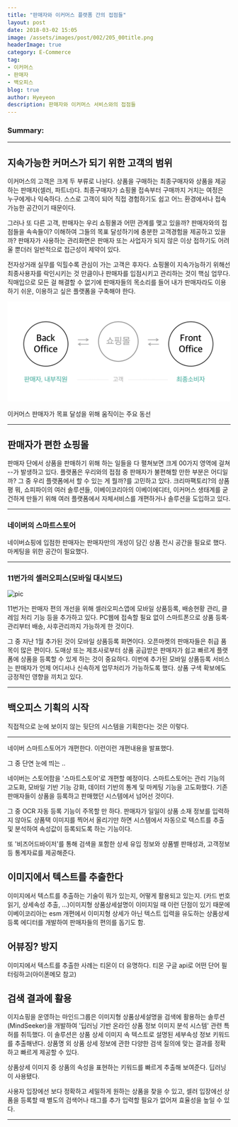 ```yaml
---
title: "판매자와 이커머스 플랫폼 간의 접점들"
layout: post
date: 2018-03-02 15:05
image: /assets/images/post/002/205_00title.png
headerImage: true
category: E-Commerce
tag:
- 이커머스
- 판매자
- 백오피스
blog: true
author: Hyeyeon
description: 판매자와 이커머스 서비스와의 접점들
---
```


### Summary:



---

## 지속가능한 커머스가 되기 위한 고객의 범위

이커머스의 고객은 크게 두 부류로 나뉜다. 상품을 구매하는 최종구매자와 상품을 제공하는 판매자(셀러, 파트너)다. 최종구매자가 쇼핑몰 접속부터 구매까지 거치는 여정은 누구에게나 익숙하다. 스스로 고객이 되어 직접 경험하기도 쉽고 어느 환경에서나 접속 가능한 공간이기 때문이다.

그러나 또 다른 고객, 판매자는 우리 쇼핑몰과 어떤 관계를 맺고 있을까? 판매자와의 접점들을 속속들이? 이해하여 그들의 목표 달성하기에 충분한 고객경험을 제공하고 있을까? 판매자가 사용하는 관리화면은 판매자 또는 사업자가 되지 않은 이상 접하기도 어려울 뿐더러 일반적으로 접근성이 제약이 있다.

전자상거래 실무를 익힐수록 관심이 가는 고객은 후자다. 쇼핑몰이 지속가능하기 위해선 최종사용자를 락인시키는 것 만큼이나 판매자를 입점시키고 관리하는 것이 핵심 업무다. 직매입으로 모든 걸 해결할 수 없기에 판매자들의 목소리를 들어 내가 판매자라도 이용하기 쉬운, 이용하고 싶은 플랫폼을 구축해야 한다.

![pic1](/assets/images/post/002/205_01.png)
<figcaption class="caption">이커머스 판매자가 목표 달성을 위해 움직이는 주요 동선</figcaption>

---

## 판매자가 편한 쇼핑몰

판매자 단에서 상품을 판매하기 위해 하는 일들을 다 펼쳐보면 크게 00가지 영역에 걸쳐 --가 발생하고 있다. 플랫폼은 우리와의 접점 중 판매자가 불편해할 만한 부분은 어디일까? 그 중 우리 플랫폼에서 할 수 있는 게 뭘까?를 고민하고 있다. 크리마팩토리?의 상품평 뭐, 쇼피파이의 여러 솔루션들, 이베이코리아의 이베이에디터,  이커머스 생태계를 굳건하게 만들기 위해 여러 플랫폼에서 자체서비스를 개편하거나 솔루션을 도입하고 있다.

---

### 네이버의 스마트스토어

네이버쇼핑에 입점한 판매자는 판매자만의 개성이 담긴 상품 전시 공간을 필요로 했다. 마케팅을 위한 공간이 필요했다. 

---

### 11번가의 셀러오피스(모바일 대시보드)

![pic]()

11번가는 판매자 편의 개선을 위해 셀러오피스앱에 모바일 상품등록, 배송현황 관리, 클레임 처리 기능 등을 추가하고 있다. PC웹에 접속할 필요 없이 스마트폰으로 상품 등록·관리부터 배송, 사후관리까지 가능하게 한 것이다.

그 중 지난 1월 추가된 것이 모바일 상품등록 화면이다. 오픈마켓의 판매자들은 취급 품목이 많은 편이다. 도매상 또는 제조사로부터 상품 공급받은 판매자가 쉽고 빠르게 플랫폼에 상품을 등록할 수 있게 하는 것이 중요하다. 이번에 추가된 모바일 상품등록 서비스는 판매자가 언제 어디서나 신속하게 업무처리가 가능하도록 했다. 상품 구색 확보에도 긍정적인 영향을 끼치고 있다.

---

## 백오피스 기획의 시작

직접적으로 눈에 보이지 않는 뒷단의 시스템을 기획한다는 것은 이렇다.

---


네이버 스마트스토어가 개편한다. 이런이런 개편내용을 발표했다.

그 중 단연 눈에 띄는 ..

네이버는 스토어팜을 '스마트스토어'로 개편할 예정이다. 스마트스토어는 관리 기능의 고도화, 모바일 기반 기능 강화, 데이터 기반의 통계 및 마케팅 기능을 고도화했다. 기존 판매자들이 상품을 등록하고 판매했던 시스템에서 넘어선 것이다.

그 중 OCR 자동 등록 기능이 주목할 만 하다. 판매자가 일일이 상품 소재 정보를 입력하지 않아도 상품택 이미지를 찍어서 올리기만 하면 시스템에서 자동으로 텍스트를 추출 및 분석하여 속성값이 등록되도록 하는 기능이다.

또 '비즈어드바이저'를 통해 검색을 포함한 상세 유입 정보와 상품별 판매성과, 고객정보 등 통계자료를 제공해준다.  

## 이미지에서 텍스트를 추출한다

이미지에서 텍스트를 추출하는 기술이 뭐가 있는지, 어떻게 활용되고 있는지. (카드 번호 읽기, 상세속성 추출, ...)이미지형 상품상세설명이 이미지일 때 이런 단점이 있기 때문에 이베이코리아는 esm 개편에서 이미지형 상세가 아닌 텍스트 입력을 유도하는 상품상세 등록 에디터를 개발하여 판매자들의 편의를 돕기도 함.


## 어뷰징? 방지

이미지에서 텍스트를 추출한 사례는 티몬이 더 유명하다. 티몬 구글 api로 어떤 단어 필터링하고(아이폰메모 참고)

## 검색 결과에 활용

이지쇼핑을 운영하는 마인드그룹은 이미지형 상품상세설명을 검색에 활용하는 솔루션(MindSeeker)을 개발하여 '딥러닝 기반 온라인 상품 정보 이미지 분석 시스템' 관련 특허를 취득했다. 이 솔루션은 상품 상세 이미지 속 텍스트로 설명된 세부속성 정보 키워드를 추출해낸다. 상품명 외 상품 상세 정보에 관한 다양한 검색 질의에 맞는 결과를 정확하고 빠르게 제공할 수 있다.

상품상세 이미지 중 상품의 속성을 표현하는 키워드를 빠르게 추출해 보여준다. 딥러닝이 사용됐다.

사용자 입장에선 보다 정확하고 세밀하게 원하는 상품을 찾을 수 있고, 셀러 입장에선 상품을 등록할 때 별도의 검색어나 태그를 추가 입력할 필요가 없어져 효율성을 높일 수 있다.

---
